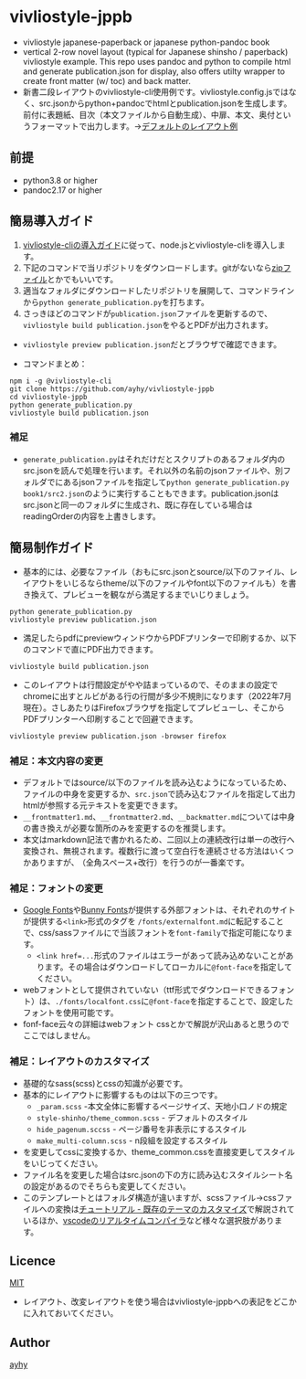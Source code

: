 # vivliostyle-jppb
- vivliostyle japanese-paperback or japanese python-pandoc book
- vertical 2-row  novel layout (typical for Japanese shinsho / paperback) vivliostyle example. This repo uses pandoc and python to compile html and generate publication.json for display, also  offers utilty wrapper to create front matter (w/ toc) and back matter.
- 新書二段レイアウトのvivliostyle-cli使用例です。vivliostyle.config.jsではなく、src.jsonからpython+pandocでhtmlとpublication.jsonを生成します。前付に表題紙、目次（本文ファイルから自動生成）、中扉、本文、奥付というフォーマットで出力します。→[デフォルトのレイアウト例](https://vivliostyle.org/viewer/#src=https://raw.githubusercontent.com/ayhy/vivliostyle-jppb/master/publication.json&bookMode=true)

## 前提
* python3.8 or higher
* pandoc2.17 or higher

## 簡易導入ガイド
1. [vivliostyle-cliの導入ガイド](https://docs.vivliostyle.org/#/ja/vivliostyle-cli)に従って、node.jsとvivliostyle-cliを導入します。
2. 下記のコマンドで当リポジトリをダウンロードします。gitがないなら[zipファイル](https://github.com/vivliostyle/vivliostyle-cli/archive/refs/heads/main.zip)とかでもいいです。
3. 適当なフォルダにダウンロードしたリポジトリを展開して、コマンドラインから`python generate_publication.py`を打ちます。
4. さっきほどのコマンドが`publication.json`ファイルを更新するので、`vivliostyle build publication.json`をやるとPDFが出力されます。
  * `vivliostyle preview publication.json`だとブラウザで確認できます。

* コマンドまとめ：
```
npm i -g @vivliostyle-cli
git clone https://github.com/ayhy/vivliostyle-jppb
cd vivliostyle-jppb
python generate_publication.py
vivliostyle build publication.json
```

### 補足
* `generate_publication.py`はそれだけだとスクリプトのあるフォルダ内のsrc.jsonを読んで処理を行います。それ以外の名前のjsonファイルや、別フォルダでにあるjsonファイルを指定して`python generate_publication.py book1/src2.json`のように実行することもできます。publication.jsonはsrc.jsonと同一のフォルダに生成され、既に存在している場合はreadingOrderの内容を上書きします。


## 簡易制作ガイド
* 基本的には、必要なファイル（おもにsrc.jsonとsource/以下のファイル、レイアウトをいじるならtheme/以下のファイルやfont以下のファイルも）を書き換えて、プレビューを観ながら満足するまでいじりましょう。
```
python generate_publication.py
vivliostyle preview publication.json
```
* 満足したらpdfにpreviewウィンドウからPDFプリンターで印刷するか、以下のコマンドで直にPDF出力できます。
```
vivliostyle build publication.json
```

* このレイアウトは行間設定がやや詰まっているので、そのままの設定でchromeに出すとルビがある行の行間が多少不規則になります（2022年7月現在）。さしあたりはFirefoxブラウザを指定してプレビューし、そこからPDFプリンターへ印刷することで回避できます。
```
vivliostyle preview publication.json -browser firefox

```

### 補足：本文内容の変更
 * デフォルトではsource/以下のファイルを読み込むようになっているため、ファイルの中身を変更するか、`src.json`で読み込むファイルを指定して出力htmlが参照する元テキストを変更できます。
 * `__frontmatter1.md`、`__frontmatter2.md`、`__backmatter.md`については中身の書き換えが必要な箇所のみを変更するのを推奨します。
 * 本文はmarkdown記法で書かれるため、二回以上の連続改行は単一の改行へ変換され、無視されます。複数行に渡って空白行を連続させる方法はいくつかありますが、`　`（全角スペース+改行）を行うのが一番楽です。

### 補足：フォントの変更
* [Google Fonts](https://fonts.google.com/)や[Bunny Fonts](https://fonts.bunny.net/)が提供する外部フォントは、それぞれのサイトが提供する`<link>`形式のタグを `/fonts/externalfont.md`に転記することで、css/sassファイルにで当該フォントを`font-family`で指定可能になります。
  * `<link href=...`形式のファイルはエラーがあって読み込めないことがあります。その場合はダウンロードしてローカルに`@font-face`を指定してください。
* webフォントとして提供されていない（ttf形式でダウンロードできるフォント）は、`./fonts/localfont.css`に`@font-face`を指定することで、設定したフォントを使用可能です。
* fonf-face云々の詳細はwebフォント cssとかで解説が沢山あると思うのでここではしません。

### 補足：レイアウトのカスタマイズ
* 基礎的なsass(scss)とcssの知識が必要です。
* 基本的にレイアウトに影響するものは以下の三つです。
  * `_param.scss`  -本文全体に影響するページサイズ、天地小口ノドの規定
  * `style-shinho/theme_common.scss` - デフォルトのスタイル
  * `hide_pagenum.sccss` - ページ番号を非表示にするスタイル
  * `make_multi-column.scss` - n段組を設定するスタイル
* を変更してcssに変換するか、theme_common.cssを直接変更してスタイルをいじってください。
* ファイル名を変更した場合はsrc.jsonの下の方に読み込むスタイルシート名の設定があるのでそちらも変更してください。
* このテンプレートとはフォルダ構造が違いますが、scssファイル→cssファイルへの変換は[チュートリアル - 既存のテーマのカスタマイズ](https://vivliostyle.org/ja/tutorials/customize/)で解説されているほか、[vscodeのリアルタイムコンパイラ](https://marketplace.visualstudio.com/items?itemName=glenn2223.live-sass)など様々な選択肢があります。

## Licence
[MIT](https://github.com/tcnksm/tool/blob/master/LICENCE)
* レイアウト、改変レイアウトを使う場合はvivliostyle-jppbへの表記をどこかに入れておいてください。

## Author
[ayhy](https://github.com/ayhy)